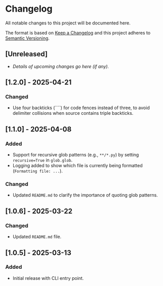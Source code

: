 # Changelog

All notable changes to this project will be documented here.

The format is based on [Keep a Changelog](https://keepachangelog.com/)
and this project adheres to [Semantic Versioning](https://semver.org/).

## [Unreleased]

- _Details of upcoming changes go here (if any)._

## [1.2.0] - 2025-04-21

### Changed

- Use four backticks (````) for code fences instead of three, to avoid delimiter collisions when source contains triple backticks.

## [1.1.0] - 2025-04-08

### Added

- Support for recursive glob patterns (e.g., `**/*.py`) by setting `recursive=True` in
  `glob.glob`.
- Logging added to show which file is currently being formatted (`Formatting file:
  ...`).

### Changed

- Updated `README.md` to clarify the importance of quoting glob patterns.

## [1.0.6] - 2025-03-22

### Changed

- Updated `README.md` file.

## [1.0.5] - 2025-03-13

### Added

- Initial release with CLI entry point.
